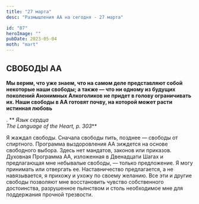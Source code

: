 ```yaml
---
title: "27 марта"
desc: "Размышления АА на сегодня - 27 марта"

id: "87"
heroImage: ""
pubDate: 2023-05-04
moth: "mart"
---
```


## СВОБОДЫ АА

**Мы верим, что уже знаем, что на самом деле представляют собой некоторые наши
свободы; а также — что ни одному из будущих поколений Анонимных Алкоголиков не
придет в голову ограничивать их. Наши свободы в АА готовят почву, на которой
может расти истинная любовь**

. ** _Язык сердца  
The Language of the Heart, p. 303_**

Я жаждал свободы. Сначала свободы пить, позднее — свободы от спиртного.
Программа выздоровления АА зиждется на основе свободного выбора. Здесь нет
мандатов, законов или приказов. Духовная Программа АА, изложенная в Двенадцати
Шагах и предлагающая мне небывалые свободы, — только предложение. Я могу
принимать или отвергать ее. Наставничество предлагается, а не навязывается, я
прихожу и ухожу по своему желанию. Все эти и другие свободы позволяют мне
восстановить чувство собственного достоинства, разрушенное пьянством и столь
необходимое мне для поддержания прочной трезвости.
